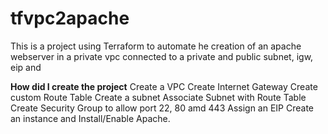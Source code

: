 # tfvpc2apache
This is a project using Terraform to automate he creation of an apache webserver in a private vpc connected to a private and public subnet, igw, eip and  

**How did I create the project**
Create a VPC
Create Internet Gateway
Create custom Route Table
Create a subnet
Associate Subnet with Route Table
Create Security Group to allow port 22, 80 amd 443 
Assign an EIP
Create an instance and Install/Enable Apache.
